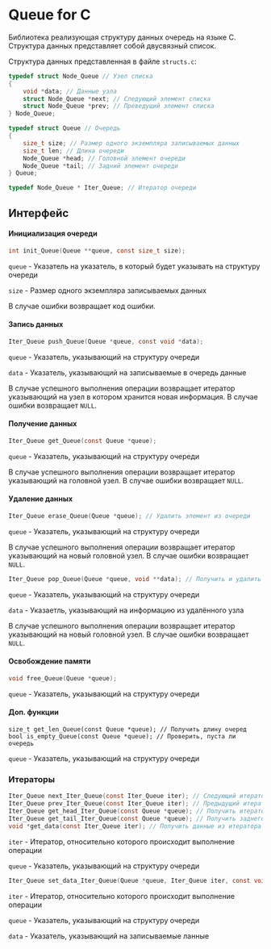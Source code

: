 # Queue for C

Библиотека реализующая структуру данных очередь на языке C. Структура данных представляет собой двусвязный список. 

Структура данных представленная в файле `structs.c`: 

```c
typedef struct Node_Queue // Узел списка
{
    void *data; // Данные узла
    struct Node_Queue *next; // Следующий элемент списка
    struct Node_Queue *prev; // Преведущий элемент списка
} Node_Queue;

typedef struct Queue // Очередь
{
    size_t size; // Размер одного экземпляра записываемых данных
    size_t len; // Длина очереди
    Node_Queue *head; // Головной элемент очереди
    Node_Queue *tail; // Задний элемент очереди
} Queue;

typedef Node_Queue * Iter_Queue; // Итератор очереди
```

## Интерфейс

#### Инициализация очереди

```c
int init_Queue(Queue **queue, const size_t size);
```

`queue` - Указатель на указатель, в который будет указывать на структуру очереди 

`size` - Размер одного экземпляра записываемых данных 

В случае ошибки возвращает код ошибки. 

#### Запись данных

```c
Iter_Queue push_Queue(Queue *queue, const void *data);
```

`queue` - Указатель, указывающий на структуру очереди 

`data` - Указатель, указывающий на записываемые в очередь данные 

В случае успешного выполнения операции возвращает итератор указывающий на узел в котором хранится новая информация. В случае ошибки возвращает `NULL`. 

#### Получение данных

```c
Iter_Queue get_Queue(const Queue *queue);
```

`queue` - Указатель, указывающий на структуру очереди 

В случае успешного выполнения операции возвращает итератор указывающий на головной узел. В случае ошибки возвращает `NULL`. 

#### Удаление данных

```c
Iter_Queue erase_Queue(Queue *queue); // Удалить элемент из очереди
```

`queue` - Указатель, указывающий на структуру очереди 

В случае успешного выполнения операции возвращает итератор указывающий на новый головной узел. В случае ошибки возвращает `NULL`. 

```c
Iter_Queue pop_Queue(Queue *queue, void **data); // Получить и удалить элемент из очереди
```

`queue` - Указатель, указывающий на структуру очереди 

`data` - Указаетль, указывающий на информацию из удалённого узла 

В случае успешного выполнения операции возвращает итератор указывающий на новый головной узел. В случае ошибки возвращает `NULL`. 

#### Освобождение памяти

```c
void free_Queue(Queue *queue);
```

`queue` - Указатель, указывающий на структуру очереди 

#### Доп. функции

```с
size_t get_len_Queue(const Queue *queue); // Получить длину очеред
bool is_empty_Queue(const Queue *queue); // Проверить, пуста ли очередь
```

`queue` - Указатель, указывающий на структуру очереди 

### Итераторы

```c
Iter_Queue next_Iter_Queue(const Iter_Queue iter); // Следующий итератор
Iter_Queue prev_Iter_Queue(const Iter_Queue iter); // Предыдущий итератор
Iter_Queue get_head_Iter_Queue(const Queue *queue); // Получить итератор головного элемента очереди
Iter_Queue get_tail_Iter_Queue(const Queue *queue); // Получить заднего элемента очереди
void *get_data(const Iter_Queue iter); // Получить данные из итератора
```

`iter` - Итератор, относительно которого происходит выполнение операции 

`queue` - Указатель, указывающий на структуру очереди 


```c
Iter_Queue set_data_Iter_Queue(Queue *queue, Iter_Queue iter, const void *data); // Установить данные в итераторе
```

`iter` - Итератор, относительно которого происходит выполнение операции 

`queue` - Указатель, указывающий на структуру очереди 

`data` - Указатель, указывающий на записываемые ланные
